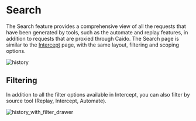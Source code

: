 # Search

The Search feature provides a comprehensive view of all the requests that have been generated by tools, such as the automate and replay features, in addition to requests that are proxied through Caido. The Search page is similar to the [Intercept](/features/exploration/intercept.md) page, with the same layout, filtering and scoping options.

![history](/_images/history.png)

## Filtering

In addition to all the filter options available in Intercept, you can also filter by source tool (Replay, Intercept, Automate).

![history_with_filter_drawer](/_images/history_with_filter_drawer.png)
